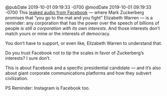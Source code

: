 @pubDate 2019-10-01 09:19:33 -0700
@modDate 2019-10-01 09:19:33 -0700
This [leaked audio from Facebook](https://www.theverge.com/2019/10/1/20756701/mark-zuckerberg-facebook-leak-audio-ftc-antitrust-elizabeth-warren-tiktok-comments) — where Mark Zuckerberg promises that “you go to the mat and you fight” Elizabeth Warren — is a reminder: any corporation that has the power over the speech of billions of people *is still a corporation with its own interests*. And those interests don’t match yours or mine or the interests of democracy.

You don’t have to support, or even like, Elizabeth Warren to understand that.

Do you trust Facebook not to tip the scales in favor of Zuckerberg’s interests? I sure don’t.

This is about Facebook and a specific presidential candidate — and it’s also about giant corporate communications platforms and how they subvert civilization.

PS Reminder: Instagram is Facebook too.
